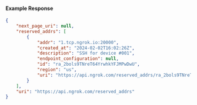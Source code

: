 <!-- Code generated for API Clients. DO NOT EDIT. -->

#### Example Response

```json
{
	"next_page_uri": null,
	"reserved_addrs": [
		{
			"addr": "1.tcp.ngrok.io:20000",
			"created_at": "2024-02-02T16:02:26Z",
			"description": "SSH for device #001",
			"endpoint_configuration": null,
			"id": "ra_2bols9TNreT64YrwhkYFJMPwDwU",
			"region": "us",
			"uri": "https://api.ngrok.com/reserved_addrs/ra_2bols9TNreT64YrwhkYFJMPwDwU"
		}
	],
	"uri": "https://api.ngrok.com/reserved_addrs"
}
```
